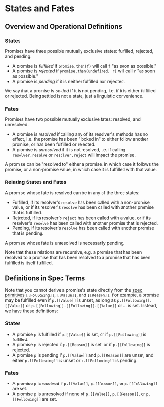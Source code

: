 # States and Fates

## Overview and Operational Definitions

### States

Promises have three possible mutually exclusive states: fulfilled, rejected, and pending.

- A promise is *fulfilled* if `promise.then(f)` will call `f` "as soon as possible."
- A promise is *rejected* if `promise.then(undefined, r)` will call `r` "as soon as possible."
- A promise is *pending* if it is neither fulfilled nor rejected.

We say that a promise is *settled* if it is not pending, i.e. if it is either fulfilled or rejected. Being settled is not a state, just a linguistic convenience.

### Fates

Promises have two possible mutually exclusive fates: resolved, and unresolved.

- A promise is *resolved* if calling any of its resolver's methods has no effect, i.e. the promise has been "locked in" to either follow another promise, or has been fulfilled or rejected.
- A promise is *unresolved* if it is not resolved, i.e. if calling `resolver.resolve` or `resolver.reject` will impact the promise.

A promise can be "resolved to" either a promise, in which case it follows the promise, or a non-promise value, in which case it is fulfilled with that value.

### Relating States and Fates

A promise whose fate is resolved can be in any of the three states:

- Fulfilled, if its resolver's `resolve` has been called with a non-promise value, or if its resolver's `resolve` has been called with another promise that is fulfilled.
- Rejected, if its resolver's `reject` has been called with a value, or if its resolver's `resolve` has been called with another promise that is rejected.
- Pending, if its resolver's `resolve` has been called with another promise that is pending.

A promise whose fate is unresolved is necessarily pending.

Note that these relations are recursive, e.g. a promise that has been resolved to a promise that has been resolved to a promise that has been fulfilled is itself fulfilled.

## Definitions in Spec Terms

Note that you cannot derive a promise's state directly from the [spec primitives](README.md) `[[Following]]`, `[[Value]]`, and `[[Reason]]`. For example, a promise may be fulfilled even if `p.[[Value]]` is unset, as long as `p.[[Following]].[[Value]]` or `p.[[Following]].[[Following]].[[Value]]` or ... is set. Instead, we have these definitions:

### States

- A promise `p` is fulfilled if `p.[[Value]]` is set, or if `p.[[Following]]` is fulfilled.
- A promise `p` is rejected if `p.[[Reason]]` is set, or if `p.[[Following]]` is rejected.
- A promise `p` is pending if `p.[[Value]]` and `p.[[Reason]]` are unset, and either `p.[[Following]]` is unset or `p.[[Following]]` is pending.

### Fates

- A promise `p` is resolved if `p.[[Value]]`, `p.[[Reason]]`, or `p.[[Following]]` are set.
- A promise `p` is unresolved if none of `p.[[Value]]`, `p.[[Reason]]`, or `p.[[Following]]` are set.
